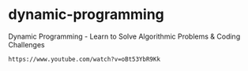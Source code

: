 # dynamic-programming

Dynamic Programming - Learn to Solve Algorithmic Problems & Coding Challenges

````
https://www.youtube.com/watch?v=oBt53YbR9Kk
````